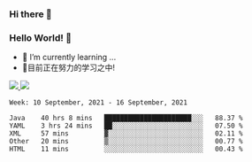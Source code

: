 ### Hi there 👋
### Hello World! 🙌

- 🌱 I’m currently learning ...
- 📖目前正在努力的学习之中!

<a href="https://github.com/anuraghazra/github-readme-stats">
  <img src="https://github-readme-stats.vercel.app/api?username=keyboardWithDream&show_icons=true&repo=github-readme-stats" />
</a>
<a href="https://github.com/anuraghazra/convoychat">
  <img src="https://github-readme-stats.vercel.app/api/top-langs/?username=keyboardWithDream&layout=compact&repo=convoychat" />
</a>



<!--START_SECTION:waka-->
```text
Week: 10 September, 2021 - 16 September, 2021

Java    40 hrs 8 mins   ██████████████████████░░░   88.37 % 
YAML    3 hrs 24 mins   ██░░░░░░░░░░░░░░░░░░░░░░░   07.50 % 
XML     57 mins         ▓░░░░░░░░░░░░░░░░░░░░░░░░   02.11 % 
Other   20 mins         ▒░░░░░░░░░░░░░░░░░░░░░░░░   00.77 % 
HTML    11 mins         ░░░░░░░░░░░░░░░░░░░░░░░░░   00.43 % 
```
<!--END_SECTION:waka-->
